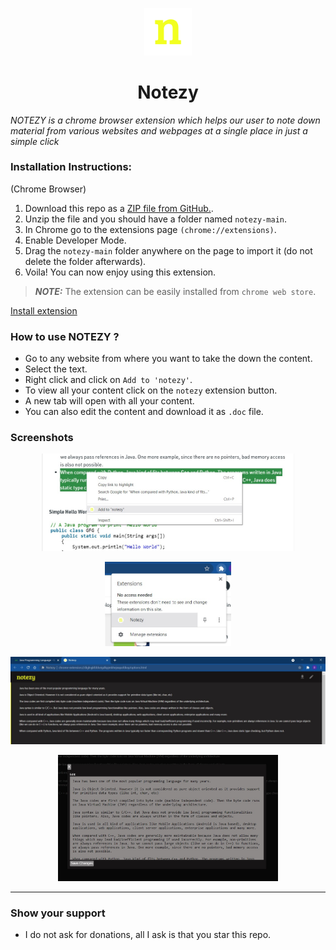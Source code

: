 <p align="center" width="100%">
    <img width=15%" src="https://github.com/deekay1712/notezy/blob/main/images/logo48.png"> 
</p>
                                                                                          
<h1 align="center">Notezy</h1>
                                                                                          
*NOTEZY is a chrome browser extension which helps our user to note down material from various websites and webpages at a single place in just a simple click*
 
### Installation Instructions:
(Chrome Browser)

1. Download this repo as a [ZIP file from GitHub.](https://github.com/deekay1712/notezy/archive/refs/heads/main.zip).
2. Unzip the file and you should have a folder named `notezy-main`.
3. In Chrome go to the extensions page `(chrome://extensions)`.
4. Enable Developer Mode.
5. Drag the `notezy-main` folder anywhere on the page to import it (do not delete the folder afterwards).
6. Voila! You can now enjoy using this extension.

> **_NOTE:_**  The extension can be easily installed from `chrome web store`.

[Install extension](https://chrome.google.com/webstore/detail/notezy/kpemljdabfmjdkhabojjhipdigkffoba)

### How to use NOTEZY ?
+ Go to any website from where you want to take the down the content.
+ Select the text.
+ Right click and click on `Add to 'notezy'`.
+ To view all your content click on the `notezy` extension button.
+ A new tab will open with all your content.
+ You can also edit the content and download it as `.doc` file.
                  
 ### Screenshots
 <p align="center" width="100%">
    <img width=80%" src="https://github.com/deekay1712/notezy/blob/main/screenshots/ss1.jpg"> 
</p>
<p align="center" width="100%">
    <img width=40%" src="https://github.com/deekay1712/notezy/blob/main/screenshots/ss2.jpg"> 
</p>
<p align="center" width="100%">
    <img width=100%" src="https://github.com/deekay1712/notezy/blob/main/screenshots/ss3.jpg"> 
</p>
<p align="center" width="100%">
    <img width=70%" src="https://github.com/deekay1712/notezy/blob/main/screenshots/ss4.jpg"> 
</p>
                  
---
                  
### Show your support
+ I do not ask for donations, all I ask is that you star this repo.
